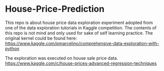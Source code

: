 # House-Price-Prediction

This repo is about house price data exploration experiment adopted from one of the data exploration tutorials in Kaggle competition. The contents of this repo is not mind and only used for sake of self learning practice. The original kernel could be found here: https://www.kaggle.com/pmarcelino/comprehensive-data-exploration-with-python

The exploration was executed on house sale price data. https://www.kaggle.com/c/house-prices-advanced-regression-techniques
